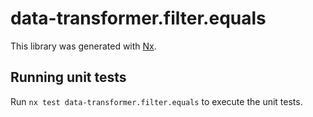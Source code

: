 # data-transformer.filter.equals

This library was generated with [Nx](https://nx.dev).

## Running unit tests

Run `nx test data-transformer.filter.equals` to execute the unit tests.

